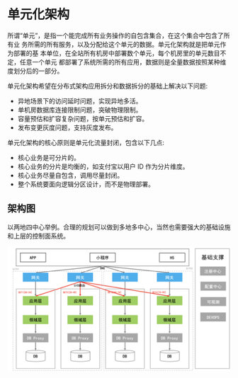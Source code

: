 # 单元化架构

所谓“单元”，是指一个能完成所有业务操作的自包含集合，在这个集合中包含了所有业
务所需的所有服务，以及分配给这个单元的数据。单元化架构就是把单元作为部署的基
本单位，在全站所有机房中部署数个单元，每个机房里的单元数目不定，任意一个单元
都部署了系统所需的所有应用，数据则是全量数据按照某种维度划分后的一部分。

单元化架构希望在分布式架构应用拆分和数据拆分的基础上解决以下问题:

- 异地场景下的访问延时问题，实现异地多活。
- 单机房数据库连接限制问题，突破物理限制。
- 容量预估和扩容复杂问题，按单元预估和扩容。
- 发布变更灰度问题，支持灰度发布。

单元化架构的核心原则是单元化流量封闭，包含以下几点:

- 核心业务是可分片的。
- 核心业务的分片是均衡的，如支付宝以用户 ID 作为分片维度。
- 核心业务尽量自包含，调用尽量封闭。
- 整个系统要面向逻辑分区设计，而不是物理部署。

## 架构图

以两地四中心举例。合理的规划可以做到多地多中心，当然也需要强大的基础设施和上层的控制面系统。

![单元化架构图](/images/set-arch.png)

##    